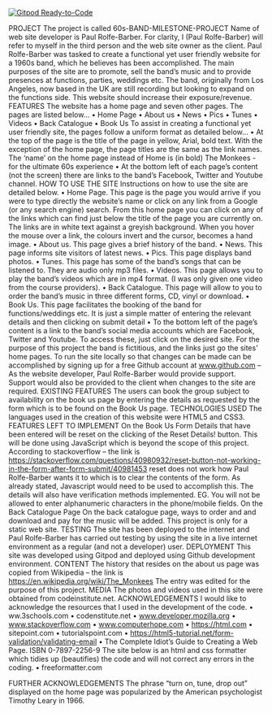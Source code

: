 [![Gitpod Ready-to-Code](https://img.shields.io/badge/Gitpod-Ready--to--Code-blue?logo=gitpod)](https://gitpod.io/#https://github.com/Paul1479/60s-band-milestone-project) 

PROJECT
The project is called 60s-BAND-MILESTONE-PROJECT
Name of web site developer is Paul Rolfe-Barber.
For clarity, I (Paul Rolfe-Barber) will refer to myself in the third person and the web site owner as the client.
Paul Rolfe-Barber was tasked to create a functional yet user friendly website for a 1960s band, which he believes has been accomplished. The main purposes of the site are to promote, sell the band’s music and to provide presences at functions, parties, weddings etc. The band, originally from Los Angeles, now based in the UK are still recording but looking to expand on the functions side. This website should increase their exposure/revenue.
FEATURES
The website has a home page and seven other pages. The pages are listed below…
•	Home Page
•	About us
•	News
•	Pics
•	Tunes
•	Videos
•	Back Catalogue
•	Book Us
To assist in creating a functional yet user friendly site, the pages follow a uniform format as detailed below…
•	At the top of the page is the title of the page in yellow, Arial, bold text. With the exception of the home page, the page titles are the same as the link names. The ‘name’ on the home page instead of Home is (in bold) The Monkees - for the ultimate 60s experience
•	At the bottom left of each page’s content (not the screen) there are links to the band’s Facebook, Twitter and Youtube channel.
HOW TO USE THE SITE
Instructions on how to use the site are detailed below.
•	Home Page. This page is the page you would arrive if you were to type directly the website’s name or click on any link from a Google (or any search engine) search. From this home page you can click on any of the links which can find just below the title of the page you are currently on. The links are in white text against a greyish background. When you hover the mouse over a link, the colours invert and the cursor, becomes a hand image.
•	About us. This page gives a brief history of the band.
•	News. This page informs site visitors of latest news.
•	Pics. This page displays band photos.
•	Tunes. This page has some of the band’s songs that can be listened to. They are audio only mp3 files.
•	Videos. This page allows you to play the band’s videos which are in mp4 format. (I was only given one video from the course providers).
•	Back Catalogue. This page will allow to you to order the band’s music in three different forms, CD, vinyl or download.
•	Book Us. This page facilitates the booking of the band for functions/weddings etc. It is just a simple matter of entering the relevant details and then clicking on submit detail
•	To the bottom left of the page’s content is a link to the band’s social media accounts which are Facebook, Twitter and Youtube. To access these, just click on the desired site. For the purpose of this project the band is fictitious, and the links just go the sites’ home pages.
To run the site locally so that changes can be made can be accomplished by signing up for a free Github account at www.github.com – As the website developer, Paul Rolfe-Barber would provide support. Support would also be provided to the client when changes to the site are required. 
EXISTING FEATURES
The users can book the group subject to availability on the book us page by entering the details as requested by the form which is to be found on the Book Us page.
TECHNOLOGIES USED
The languages used in the creation of this website were HTML5 and CSS3.
FEATURES LEFT TO IMPLEMENT
On the Book Us Form
Details that have been entered will be reset on the clicking of the Reset Details! button. This will be done using JavaScript which is beyond the scope of this project. According to stackoverflow – the link is https://stackoverflow.com/questions/40980932/reset-button-not-working-in-the-form-after-form-submit/40981453
reset does not work how Paul Rolfe-Barber wants it to which is to clear the contents of the form. As already stated, Javascript would need to be used to accomplish this.
The details will also have verification methods implemented. EG. You will not be allowed to enter alphanumeric characters in the phone/mobile fields.
On the Back Catalogue Page
On the back catalogue page, ways to order and and download and pay for the music will be added. This project is only for a static web site.
TESTING
The site has been deployed to the internet and Paul Rolfe-Barber has carried out testing by using the site in a live internet environment as a regular (and not a developer) user.
DEPLOYMENT
This site was developed using Gitpod and deployed using Github development environment.
CONTENT
The history that resides on the about us page was copied from Wikipedia – the link is https://en.wikipedia.org/wiki/The_Monkees
The entry was edited for the purpose of this project.
MEDIA
The photos and videos used in this site were obtained from codeinstitute.net.
ACKNOWLEDGEMENTS
I would like to acknowledge the resources that I used in the development of the code.
•	ww.3schools.com
•	codenstitute.net
•	www.developer.mozilla.org
•	www.stackoverflow.com
•	www.computerhope.com
•	https://html.com
•	sitepoint.com
•	tutorialspoint.com
•	https://html5-tutorial.net/form-validation/validating-email
•	The Complete Idiot’s Guide to Creating a Web Page. ISBN 0-7897-2256-9
The site below is an html and css formatter which tidies up (beautifies) the code and will not correct any errors in the coding.
•	freeformatter.com

FURTHER ACKNOWLEDGEMENTS
The phrase “turn on, tune, drop out” displayed on the home page was popularized by the American psychologist Timothy Leary in 1966.
